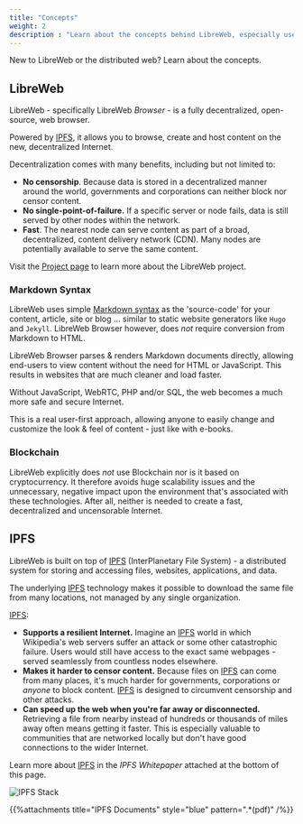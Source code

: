 ```yaml
---
title: "Concepts"
weight: 2
description : "Learn about the concepts behind LibreWeb, especially useful if you are new to LibreWeb."
---
```


New to LibreWeb or the distributed web? Learn about the concepts.

## LibreWeb

LibreWeb - specifically LibreWeb *Browser* - is a fully decentralized, open-source, web browser.

Powered by [IPFS](#ipfs), it allows you to browse, create and host content on the new, decentralized Internet.

Decentralization comes with many benefits, including but not limited to:

* **No censorship**. Because data is stored in a decentralized manner around the world, governments and corporations can neither block nor censor content.
* **No single-point-of-failure.** If a specific server or node fails, data is still served by other nodes within the network.
* **Fast**. The nearest node can serve content as part of a broad, decentralized, content delivery network (CDN). Many nodes are potentially available to serve the same content.

Visit the [Project page](/project) to learn more about the LibreWeb project.

### Markdown Syntax

LibreWeb uses simple [Markdown syntax](https://en.wikipedia.org/wiki/Markdown "External link") as the 'source-code' for your content, article, site or blog ... similar to static website generators like `Hugo` and `Jekyll`. LibreWeb Browser however, does _not_ require conversion from Markdown to HTML.

LibreWeb Browser parses & renders Markdown documents directly, allowing end-users to view content without the need for HTML or JavaScript. This results in websites that are much cleaner and load faster. 

Without JavaScript, WebRTC, PHP and/or SQL, the web becomes a much more safe and secure Internet.  

This is a real user-first approach, allowing anyone to easily change and customize the look & feel of content - just like with e-books.

### Blockchain

LibreWeb explicitly does _not_ use Blockchain nor is it based on cryptocurrency. It therefore avoids huge scalability issues and the unnecessary, negative impact upon the environment that's associated with these technologies. After all, neither is needed to create a fast, decentralized and uncensorable Internet.

## IPFS

LibreWeb is built on top of [IPFS](https://docs.ipfs.io/concepts/ "External link") (InterPlanetary File System) - a distributed system for storing and accessing files, websites, applications, and data.

The underlying [IPFS](https://docs.ipfs.io/concepts/ "External link") technology makes it possible to download the same file from many locations, not managed by any single organization. 

[IPFS](https://docs.ipfs.io/concepts/ "External link"):

* **Supports a resilient Internet.** Imagine an [IPFS](https://docs.ipfs.io/concepts/ "External link") world in which Wikipedia's web servers suffer an attack or some other catastrophic failure. Users would still have access to the exact same webpages - served seamlessly from countless nodes elsewhere.
* **Makes it harder to censor content.** Because files on [IPFS](https://docs.ipfs.io/concepts/ "External link") can come from many places, it's much harder for governments, corporations or _anyone_ to block content. [IPFS](https://docs.ipfs.io/concepts/ "External link") is designed to circumvent censorship and other attacks.	
* **Can speed up the web when you're far away or disconnected.** Retrieving a file from nearby instead of hundreds or thousands of miles away often means getting it faster. This is especially valuable to communities that are networked locally but don't have good connections to the wider Internet. 

Learn more about [IPFS](https://docs.ipfs.io/concepts/ "External link") in the *IPFS Whitepaper* attached at the bottom of this page. 

![IPFS Stack](/concepts/images/ipfs-stack.jpg?width=50pc)

{{%attachments title="IPFS Documents" style="blue" pattern=".*(pdf)" /%}}